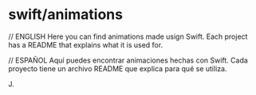 # swift/animations

// ENGLISH
Here you can find animations made usign Swift.
Each project has a README that explains what it is used for.

// ESPAÑOL
Aquí puedes encontrar animaciones hechas con Swift. 
Cada proyecto tiene un archivo README que explica para qué se utiliza.

J.